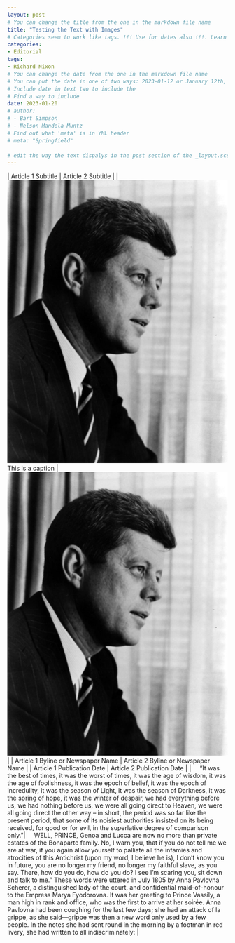 ```yaml
---
layout: post
# You can change the title from the one in the markdown file name
title: "Testing the Text with Images"
# Categories seem to work like tags. !!! Use for dates also !!!. Learn more about them in YML headers
categories: 
- Editorial
tags: 
- Richard Nixon
# You can change the date from the one in the markdown file name
# You can put the date in one of two ways: 2023-01-12 or January 12th, 2023
# Include date in text two to include the 
# Find a way to include
date: 2023-01-20
# author:
# - Bart Simpson
# - Nelson Mandela Muntz
# Find out what 'meta' is in YML header
# meta: "Springfield"

# edit the way the text dispalys in the post section of the _layout.scss file
---
```

| Article 1 Subtitle                          | Article 2 Subtitle                         |
|![test1](/assets/JFK_headshot.jpg) This is a caption | ![test2](/assets/JFK_headshot.jpg) |
| Article 1 Byline or Newspaper Name          | Article 2 Byline or Newspaper Name         |
| Article 1 Publication Date                  | Article 2 Publication Date                 |
| &nbsp;&nbsp;&nbsp;&nbsp;“It was the best of times, it was the worst of times, it was the age of wisdom, it was the age of foolishness, it was the epoch of belief, it was the epoch of incredulity, it was the season of Light, it was the season of Darkness, it was the spring of hope, it was the winter of despair, we had everything before us, we had nothing before us, we were all going direct to Heaven, we were all going direct the other way – in short, the period was so far like the present period, that some of its noisiest authorities insisted on its being received, for good or for evil, in the superlative degree of comparison only.”| &nbsp;&nbsp;&nbsp;&nbsp;WELL, PRINCE, Genoa and Lucca are now no more than private estates of the Bonaparte family. No, I warn you, that if you do not tell me we are at war, if you again allow yourself to palliate all the infamies and atrocities of this Antichrist (upon my word, I believe he is), I don’t know you in future, you are no longer my friend, no longer my faithful slave, as you say. There, how do you do, how do you do? I see I’m scaring you, sit down and talk to me.” These words were uttered in July 1805 by Anna Pavlovna Scherer, a distinguished lady of the court, and confidential maid-of-honour to the Empress Marya Fyodorovna. It was her greeting to Prince Vassily, a man high in rank and office, who was the first to arrive at her soirée. Anna Pavlovna had been coughing for the last few days; she had an attack of la grippe, as she said—grippe was then a new word only used by a few people. In the notes she had sent round in the morning by a footman in red livery, she had written to all indiscriminately: |